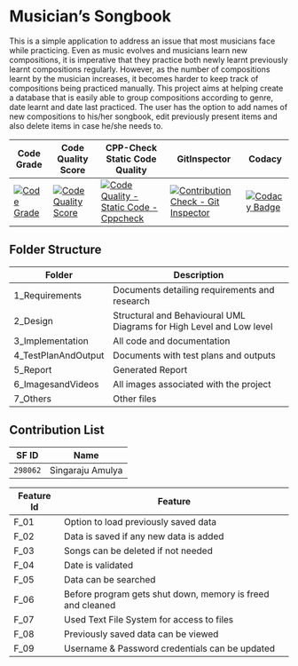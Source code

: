# **Musician’s Songbook**

This is a simple application to address an issue that most musicians face while practicing. Even as music evolves and musicians learn new compositions, it is imperative that they practice both newly learnt previously learnt compositions regularly. However, as the number of compositions learnt by the musician increases, it becomes harder to keep track of compositions being practiced manually. This project aims at helping create a database that is easily able to group compositions according to genre, date learnt and date last practiced. The user has the option to add names of new compositions to his/her songbook, edit previously present items and also delete items in case he/she needs to. 

Code Grade | Code Quality Score|CPP-Check Static Code Quality|GitInspector|Codacy|
 |-----------|-----------|-----------|-----------|-----------|
 |[![Code Grade](https://www.code-inspector.com/project/25120/status/svg)](https://frontend.code-inspector.com/public/project/25120/LTTS/dashb)|[![Code Quality Score](https://www.code-inspector.com/project/25120/score/svg)](https://frontend.code-inspector.com/public/project/25120/LTTS/dashb)|[![Code Quality - Static Code - Cppcheck](https://github.com/amulyasingaraju/LTTS/actions/workflows/cppcheck.yml/badge.svg)](https://github.com/amulyasingaraju/LTTS/actions/workflows/cppcheck.yml)|[![Contribution Check - Git Inspector](https://github.com/amulyasingaraju/LTTS/actions/workflows/gitinspector.yml/badge.svg)](https://github.com/amulyasingaraju/LTTS/actions/workflows/gitinspector.yml)|[![Codacy Badge](https://app.codacy.com/project/badge/Grade/1ab6df8a72a64269ae4cc4f555a63baa)](https://www.codacy.com/gh/amulyasingaraju/LTTS/dashboard?utm_source=github.com&amp;utm_medium=referral&amp;utm_content=amulyasingaraju/LTTS&amp;utm_campaign=Badge_Grade)|
 
## Folder Structure

| Folder  | Description  |
|--- |--- |
| 1_Requirements | Documents detailing requirements and research |
| 2_Design |  Structural and Behavioural UML Diagrams for High Level and Low level |
| 3_Implementation | All code and documentation |
| 4_TestPlanAndOutput | Documents with test plans and outputs |
| 5_Report | Generated Report |
| 6_ImagesandVideos | All images associated with the project |
| 7_Others | Other files |



## Contribution List

| SF ID  | Name        | 
|---     |---        |
| `298062`| Singaraju Amulya  |

| Feature Id | Feature |
| -----------|---------|
|F_01| Option to load previously saved data |
|F_02| Data is saved if any new data is added |
|F_03| Songs can be deleted if not needed |
|F_04| Date is validated |
|F_05| Data can be searched |
|F_06| Before program gets shut down, memory is freed and cleaned|
|F_07| Used Text File System for access to files |
|F_08| Previously saved data can be viewed |
|F_09| Username & Password credentials can be updated |

